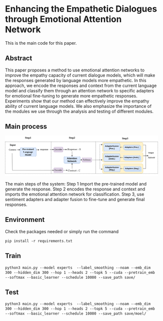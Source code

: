 # Enhancing the Empathetic Dialogues through Emotional Attention Network

This is the main code for this paper.
## Abstract

This paper proposes a method to use emotional attention networks to improve the empathy capacity of current dialogue models, which will make the responses generated by language models more empathetic. In this approach, we encode the responses and context from the current language model and classify them through an attention network to specific adapters for emotional fine-tuning to generate more empathetic responses. Experiments show that our method can effectively improve the empathy ability of current language models. We also emphasize the importance of the modules we use through the analysis and testing of different modules.

## Main process
![](https://github.com/huibaisedeshijie/Enhancing-the-Empathetic-Dialogues-through-Emotional-Attention-Network/blob/main/1-main-stream(simple).drawio%20(1).png)

The main steps of the system: Step 1 Import the pre-trained model and generate the response. Step 2 encodes the response and context and imports the emotional attention network for classification. Step 3, use sentiment adapters and adapter fusion to fine-tune and generate final responses.

## Environment
Check the packages needed or simply run the command
```
pip install -r requirements.txt
```
## Train 
```
python3 main.py --model experts  --label_smoothing --noam --emb_dim 300 --hidden_dim 300 --hop 1 --heads 2 --topk 5 --cuda --pretrain_emb --softmax --basic_learner --schedule 10000 --save_path save/
```
## Test
```
python3 main.py --model experts  --label_smoothing --noam --emb_dim 300 --hidden_dim 300 --hop 1 --heads 2 --topk 5 --cuda --pretrain_emb --softmax --basic_learner --schedule 10000 --save_path save/moel/
```
